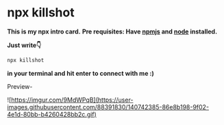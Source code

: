 # npx killshot
**This is my npx intro card.**
**Pre requisites: Have [npmjs](https://www.npmjs.com/) and [node](https://nodejs.org/en/download/) installed.**

**Just write👇**
```bash 
npx killshot  
```
**in your terminal and hit enter to connect with me :)**

Preview-

![https://imgur.com/9MdWPqB](https://user-images.githubusercontent.com/88391830/140742385-86e8b198-9f02-4e1d-80bb-b4260428bb2c.gif)
